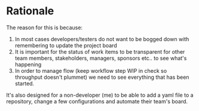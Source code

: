# Rationale

The reason for this is because:

1. In most cases developers/testers do not want to be bogged down with remembering to update the project board
2. It is important for the status of work items to be transparent for other team members, stakeholders, managers, sponsors etc.. to see what's happening
3. In order to manage flow (keep workflow step WIP in check so throughput doesn't plummet) we need to see everything that has been started.

It's also designed for a non-developer (me) to be able to add a yaml file to a repository, change a few configurations and automate their team's board.
